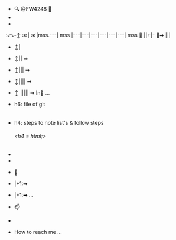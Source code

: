- 🔍 @FW4248 🔎
-  
- 
:↙⤵-↕ 
:↙|
:↙|mss.---| mss |---|---|---|---|---|---| mss
🔻  ||+|- 🔻➡
    |||
   - ↕| 
   - ↕||   ➡
   - ↕|||      ➡
   - ↕||||         ➡
   - ↕ |||||           ➡ In🏴  ...


- <pin/>h6: file of git<h6>
- <pin/>h4: steps to note list's & follow steps<h6><h4 = html;><h6/>
- 
-   
- 🔻
-  |+1:➡
-   |+1:➡ ...
- 📫
- 
-   How to reach me ...

<!---
FW4248/FW4248 is a :✨~4248=FF0FF1: special :✨~4248=FF0FF1: repository because its `README.md` (this 652684496895.ah/1652687975811.ah             <
37777776620  005040  020040  112100  121601  10
4631  040247  040172  113514
37777776620  112156  121601  104631  046247  06
0627  046156  100606  104100
37777776620  100605  040204  103226  077576  17
0360  040361  113626  040243
37777776620  102211  102141  114611  122541  11
1626  114740  113226  111243
37777776620  040205  077536  022556  046100  17
0360  067361  040045  113514
37777776620  067141  170360  046361  067227  10
1514  121242  104141  067361
37777776620  173361  171365  174366  172764  17
4367  174761  045762  104201
37777776620  104114  060761  046156  100601  06
7201  046100  100601  067201
37777776620  046100  114643  046156  114643  06
7141  040045  046100  100624
37777776620  114643  123611  046156  104604  06
7231  173361  171365  174366
37777776620  172764  174367  174761  045762  10
4201  102114  114611  046156
37777776620  100624  114643  123611  067141  04
6100  104604  060645  046156
37777776620  104604  113642  067141  040045  04
0100  040100  113100  121627
37777776620  104500  077225  067100  077500  17
0360  060361  104604  077631
37777776620  075100  065536  122514  111626  05
5156  067557  040045  040100
37777776620  040100  022500  040100  040100  10
3114  040201  171500  077301
37777776620  066577  100624  114643  123611  04
0177  102211  077536  114627
37777776620  112211  114601  040250  170360  04
0361  040136  113204  122203
37777776620  102624  121625  170100  170760  05
7177  022556  040100  040100
37777776620  103114  040201  171100  077306  06
6577  104604  066631  077555
37777776620  040100  102211  077536  143362  17
3361  171365  174366  172764
37777776620  174367  174761  045762  104201  05
7100  122500  111626  057177
37777776620  040156  040045  040100  022500  00
5040  020040  112100  121601
37777776620  104631  040247  040172  113514  11
2156  121601  104631  046247
37777776620  060627  046156  100606  104100  10
0605  040204  103226  077576
37777776620  170360  040362  113626  040243  10
2211  102141  114611  122541
37777776620  111626  114740  113226  111243  04
0205  077536  022556  046100
37777776620  170360  067362  040045  113514  06
7141  170360  046362  067227
37777776620  101514  121242  104141  067361  17
3361  171365  174366  174365
37777776620  173360  173767  045771  104201  10
4114  060761  046156  100601
37777776620  067201  046100  100601  067201  04
6100  114643  046156  114643
37777776620  067141  040045  046100  100624  11
4643  123611  046156  104604
37777776620  067231  173361  171365  174366  17
4365  173360  173767  045771
37777776620  104201  102114  114611  046156  10
0624  114643  123611  067141
37777776620  046100  104604  060645  046156  10
4604  113642  067141  040045
37777776620  040100  040100  113100  121627  10
4500  077225  067100  077500
37777776620  170360  060362  104604  077631  07
5100  065536  122514  111626
37777776620  055156  067557  040045  040100  04
0100  022500  040100  040100
37777776620  103114  040201  171500  077301  06
6577  100624  114643  123611
37777776620  040177  102211  077536  114627  11
2211  114601  040250  170360
37777776620  040362  040136  113204  122203  10
2624  121625  170100  171360
37777776620  057177  022556  040100  040100  10
3114  040201  171100  077306
37777776620  066577  104604  066631  077555  04
0100  102211  077536  143362
37777776620  173361  171365  174366  174365  17
3360  173767  045771  104201
37777776620  057100  122500  111626  057177  04
0156  040045  040100  022500
37777776620  005040  020040  112100  121601  10
4631  040247  040172  113514
37777776620  112156  121601  104631  046247  06
0627  046156  100606  104100
37777776620  100605  040204  103226  077576  17
0360  040363  113626  040243
37777776620  102211  102141  114611  122541  11
1626  114740  113226  111243
37777776620  040205  077536  022556  046100  17
0360  067363  040045  113514
37777776620  067141  170360  046363  067227  10
1514  121242  104141  067361
37777776620  173361  171365  174366  171766  17
1370  174765  045767  104201
37777776620  104114  060761  046156  100601  06
7201  046100  100601  067201
37777776620  046100  114643  046156  114643  06
7141  040045  046100  100624
37777776620  114643  123611  046156  104604  06
7231  173361  171365  174366
37777776620  171766  171370  174765  045767  10
4201  102114  114611  046156
37777776620  100624  114643  123611  067141  04
6100  104604  060645  046156
37777776620  104604  113642  067141  040045  04
0100  040100  113100  121627
37777776620  104500  077225  067100  077500  17
0360  060363  104604  077631
37777776620  075100  065536  122514  111626  05
5156  067557  040045  040100
37777776620  040100  022500  040100  040100  10
3114  040201  171500  077301
37777776620  066577  100624  114643  123611  04
0177  102211  077536  114627
37777776620  112211  114601  040250  170360  04
0363  040136  113204  122203
37777776620  102624  121625  170100  171760  05
7177  022556  040100  040100
37777776620  103114  040201  171100  077306  06
6577  104604  066631  077555
37777776620  040100  102211  077536  143362  17
3361  171365  174366  171766
37777776620  171370  174765  045767  104201  05
7100  122500  111626  057177
37777776620  022556  040100  040100  020045  02
0012  040040  100624  114643
37777776620  123611  075100  046100  067227  10
0624  114643  123611  113514
37777776620  067141  103114  040201  102610  10
2201  113100  077206  170177
37777776620  172360  113100  121627  104500  06
0604  104604  060631  113245
37777776620  160223  113231  121626  102622  05
7100  067177  040045  170114
37777776620  172360  022556  046100  060627  17
0156  172360  113514  046156
37777776620  121203  060642  170610  170556  17
2766  173362  173770  173760
37777776620  174760  170763  100513  046210  17
0610  067141  100514  100601
37777776620  040156  100514  100601  040156  12
1514  067231  121514  060631
37777776620  022556  040100  112114  121601  10
4631  067247  102114  114611
37777776620  170556  172766  173362  173770  17
3760  174760  170763  100513
37777776620  046210  104604  067231  112114  12
1601  104631  060647  040156
37777776620  102114  122611  067141  102114  12
1211  060627  022556  040100
37777776620  040100  040100  113626  040243  11
2611  040176  040156  170177
37777776620  172360  102140  114611  040177  05
7172  046153  113245  067223
37777776620  067532  022557  040100  040100  04
0100  040045  040100  046100
37777776620  100606  040100  140763  077576  11
2155  121601  104631  077647
37777776620  104500  057204  113577  104631  10
0624  124231  170100  172360
37777776620  057100  102100  101626  112244  11
2605  040243  170360  077764
37777776620  067136  040045  040100  046100  10
0606  040100  143362  077576
37777776620  102155  114611  066555  040177  10
4500  057204  171177  170706
37777776620  172766  173362  173770  173760  17
4760  170763  100513  040210
37777776620  040136  113245  077623  067136  02
2500  040100  040100  020045
37777776620  020012  040040  100624  114643  12
3611  075100  046100  067227
37777776620  100624  114643  123611  113514  06
7141  103114  040201  102610
37777776620  102201  113100  077206  170177  17
2760  113100  121627  104500
37777776620  060604  104604  060631  113245  16
0223  113231  121626  102622
37777776620  057100  067177  040045  170114  17
2760  022556  046100  060627
37777776620  170156  172760  113514  046156  12
1203  060642  170610  170556
37777776620  172766  173362  173770  171365  17
4762  174362  100513  046210
37777776620  170610  067141  100514  100601  04
0156  100514  100601  040156
37777776620  121514  067231  121514  060631  02
2556  040100  112114  121601
37777776620  104631  067247  102114  114611  17
0556  172766  173362  173770
37777776620  171365  174762  174362  100513  04
6210  104604  067231  112114
37777776620  121601  104631  060647  040156  10
2114  122611  067141  102114
37777776620  121211  060627  022556  040100  04
0100  040100  113626  040243
37777776620  112611  040176  040156  170177  17
2760  102140  114611  040177
37777776620  057172  046153  113245  067223  06
7532  022557  040100  040100
37777776620  040100  040045  040100  046100  10
0606  040100  140763  077576
37777776620  112155  121601  104631  077647  10
4500  057204  113577  104631
37777776620  100624  124231  170100  172760  05
7100  102100  101626  112244
37777776620  112605  040243  170360  077765  06
7136  040045  040100  046100
37777776620  100606  040100  143362  077576  10
2155  114611  066555  040177
37777776620  104500  057204  171177  170706  17
2766  173362  173770  171365
37777776620  174762  174362  100513  040210  04
0136  113245  077623  067136
37777776620  022500  040100  040100  040045  04
0100  000100) appears on your GitHub profile.
You can click the Preview link to take a look at your changes.
--->
